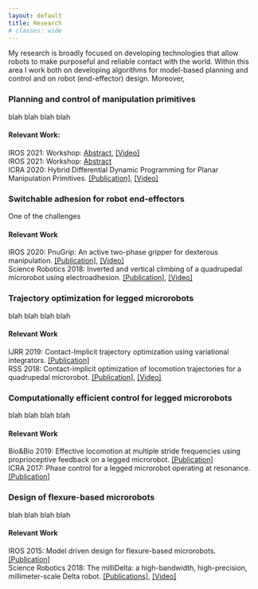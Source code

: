 ```yaml
---
layout: default
title: Research
# classes: wide
---
```


My research is broadly focused on developing technologies that allow robots to make purposeful and reliable contact with the world. Within this area I work both on developing algorithms for model-based planning and control and on robot (end-effector) design. Moreover, 
<!-- ########################## Entry 0 ############################# -->

### Planning and control of manipulation primitives

blah blah blah blah 

#### Relevant Work: 

IROS 2021: Workshop: [Abstract](), [[Video]]() <br>
IROS 2021: Workshop: [Abstract]() <br> 
ICRA 2020: Hybrid Differential Dynamic Programming for Planar Manipulation Primitives. [[Publication]](https://ieeexplore.ieee.org/document/9197414), [[Video]](https://www.youtube.com/watch?v=YGSe4cUfq6Q&feature=youtu.be&ab_channel=MCubeLabMIT) <br>

  <!-- ########################## Entry 1 ############################# -->

### Switchable adhesion for robot end-effectors

One of the challenges 

#### Relevant Work  

IROS 2020: PnuGrip: An active two-phase gripper for dexterous manipulation. [[Publication]](http://ras.papercept.net/images/temp/IROS/files/1356.pdf), [[Video]]() <br>
Science Robotics 2018:  Inverted and vertical climbing of a quadrupedal microrobot using electroadhesion. [[Publication]](https://robotics.sciencemag.org/content/3/25/eaau3038), [[Video]](https://www.youtube.com/watch?v=hPqFJ_lwHjY&ab_channel=MicroroboticsLab) <br>



<!-- ########################## Entry 2 ############################# -->

### Trajectory optimization for legged microrobots

blah blah blah blah 

#### Relevant Work  

IJRR 2019: Contact-Implicit trajectory optimization using variational integrators. [[Publication]](https://journals.sagepub.com/doi/full/10.1177/0278364919849235)<br>
RSS 2018: Contact-implicit optimization of locomotion trajectories for a quadrupedal microrobot. [[Publication]](http://www.roboticsproceedings.org/rss14/p41.pdf), [[Video]](https://www.youtube.com/watch?v=fg5MiyJ7dXw&ab_channel=HarvardAgileRoboticsLab) <br>

<!-- ########################## Entry 3 ############################# -->

### Computationally efficient control for legged microrobots

blah blah blah blah 

#### Relevant Work  

Bio&Bio 2019: Effective locomotion at multiple stride frequencies using proprioceptive feedback on a legged microrobot. [[Publication]](https://journals.sagepub.com/doi/full/10.1177/0278364919849235) <br>
ICRA 2017: Phase control for a legged microrobot operating at resonance. [[Publication]](https://ieeexplore.ieee.org/document/7989704) <br>

<!-- ########################## Entry 3 ############################# -->

### Design of flexure-based microrobots

blah blah blah blah 

#### Relevant Work  

IROS 2015: Model driven design for flexure-based microrobots. [[Publication]](https://ieeexplore.ieee.org/document/7353959) <br>
Science Robotics 2018: The milliDelta: a high-bandwidth, high-precision, millimeter-scale Delta robot. [[Publications]](https://robotics.sciencemag.org/content/3/14/eaar3018), [[Video]](https://www.youtube.com/watch?v=rHUnqYDgUFY) <br>




